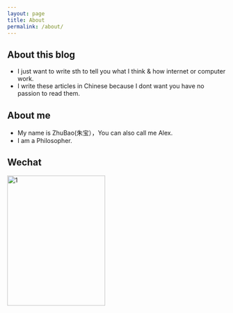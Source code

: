 ```yaml
---
layout: page
title: About
permalink: /about/
---
```


## About this blog                        
  - I just want to write sth to tell you what I think & how internet or computer work.
  - I write these articles in Chinese because I dont want you have no passion to read them.

## About me
  - My name is ZhuBao(朱宝），You can also call me Alex.
  - I am a Philosopher.                                               

## Wechat
<img src=".https://libertyindeath.github.io/WechatIMG7.jpeg" width = "225" height = "300" alt="1" align=center />
